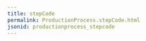 ```yaml
---
title: stepCode
permalink: ProductionProcess.stepCode.html
jsonid: productionprocess_stepcode
---
```

